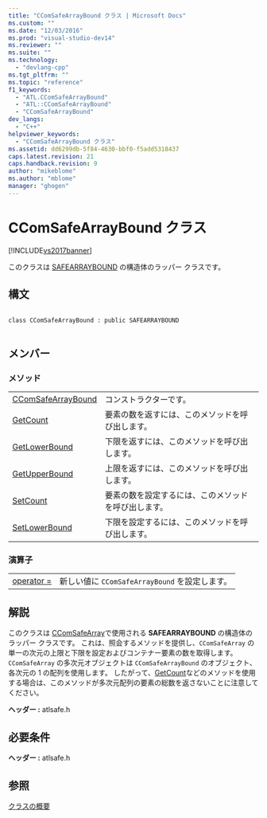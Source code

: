 ```yaml
---
title: "CComSafeArrayBound クラス | Microsoft Docs"
ms.custom: ""
ms.date: "12/03/2016"
ms.prod: "visual-studio-dev14"
ms.reviewer: ""
ms.suite: ""
ms.technology: 
  - "devlang-cpp"
ms.tgt_pltfrm: ""
ms.topic: "reference"
f1_keywords: 
  - "ATL.CComSafeArrayBound"
  - "ATL::CComSafeArrayBound"
  - "CComSafeArrayBound"
dev_langs: 
  - "C++"
helpviewer_keywords: 
  - "CComSafeArrayBound クラス"
ms.assetid: dd6299db-5f84-4630-bbf0-f5add5318437
caps.latest.revision: 21
caps.handback.revision: 9
author: "mikeblome"
ms.author: "mblome"
manager: "ghogen"
---
```

# CComSafeArrayBound クラス
[!INCLUDE[vs2017banner](../../assembler/inline/includes/vs2017banner.md)]

このクラスは [SAFEARRAYBOUND](http://msdn.microsoft.com/ja-jp/303a9bdb-71d6-4f14-8747-84cf84936c6d) の構造体のラッパー クラスです。  
  
## 構文  
  
```  
  
class CComSafeArrayBound : public SAFEARRAYBOUND  
  
```  
  
## メンバー  
  
### メソッド  
  
|||  
|-|-|  
|[CComSafeArrayBound](../Topic/CComSafeArrayBound::CComSafeArrayBound.md)|コンストラクターです。|  
|[GetCount](../Topic/CComSafeArrayBound::GetCount.md)|要素の数を返すには、このメソッドを呼び出します。|  
|[GetLowerBound](../Topic/CComSafeArrayBound::GetLowerBound.md)|下限を返すには、このメソッドを呼び出します。|  
|[GetUpperBound](../Topic/CComSafeArrayBound::GetUpperBound.md)|上限を返すには、このメソッドを呼び出します。|  
|[SetCount](../Topic/CComSafeArrayBound::SetCount.md)|要素の数を設定するには、このメソッドを呼び出します。|  
|[SetLowerBound](../Topic/CComSafeArrayBound::SetLowerBound.md)|下限を設定するには、このメソッドを呼び出します。|  
  
### 演算子  
  
|||  
|-|-|  
|[operator \=](../Topic/CComSafeArrayBound::operator%20=.md)|新しい値に `CComSafeArrayBound` を設定します。|  
  
## 解説  
 このクラスは [CComSafeArray](../Topic/CComSafeArray%20Class.md)で使用される **SAFEARRAYBOUND** の構造体のラッパー クラスです。  これは、照会するメソッドを提供し、`CComSafeArray` の単一の次元の上限と下限を設定およびコンテナー要素の数を取得します。  `CComSafeArray` の多次元オブジェクトは `CComSafeArrayBound` のオブジェクト、各次元の 1 の配列を使用します。  したがって、[GetCount](../Topic/CComSafeArrayBound::GetCount.md)などのメソッドを使用する場合は、このメソッドが多次元配列の要素の総数を返さないことに注意してください。  
  
 **ヘッダー :** atlsafe.h  
  
## 必要条件  
 **ヘッダー :** atlsafe.h  
  
## 参照  
 [クラスの概要](../../atl/atl-class-overview.md)